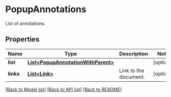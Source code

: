 
# PopupAnnotations
List of annotations.

## Properties
Name | Type | Description | Notes
------------ | ------------- | ------------- | -------------
**list** | [**List&lt;PopupAnnotationWithParent&gt;**](PopupAnnotationWithParent.md) |  | [optional]
**links** | [**List&lt;Link&gt;**](Link.md) | Link to the document. | [optional]


[[Back to Model list]](../README.md#documentation-for-models) [[Back to API list]](../README.md#documentation-for-api-endpoints) [[Back to README]](../README.md)


